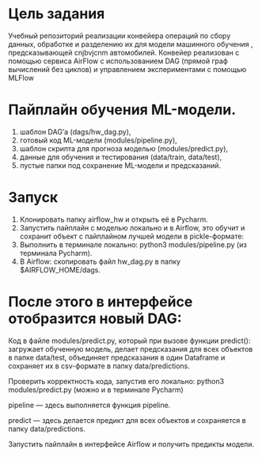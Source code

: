 # Цель задания

 Учебный репозиторий реализации конвейера операций по сбору данных, обработке и разделению их для модели машинного обучения , предсказывающей cnjbvjcnm автомобилей. Конвейер реализован с помощью сервиса AirFlow с использованием DAG (прямой граф вычислений без циклов) и управлением экспериментами с помощью MLFlow

# Пайплайн обучения ML-модели.

1. шаблон DAG’а (dags/hw_dag.py),
2. готовый код ML-модели (modules/pipeline.py),
3. шаблон скрипта для прогноза моделью (modules/predict.py),
4. данные для обучения и тестирования (data/train, data/test),
5. пустые папки под сохранение ML-модели и предсказаний.

# Запуск

1. Клонировать папку airflow_hw  и открыть её в Pycharm.
2. Запустить пайплайн с моделью локально и в Airflow, это обучит и сохранит объект с пайплайном лучшей модели в pickle-формате:
3. Выполнить в терминале локально: python3 modules/pipeline.py (из терминала Pycharm).
4. В Airflow: скопировать файл hw_dag.py в папку $AIRFLOW_HOME/dags.

# После этого в интерфейсе отобразится новый DAG:

Код в файле modules/predict.py, который при вызове функции predict():
загружает обученную модель, делает предсказания для всех объектов в папке data/test,
объединяет предсказания в один Dataframe и сохраняет их в csv-формате в папку data/predictions.

Проверить корректность кода, запустив его локально: python3 modules/predict.py (можно и в терминале Pycharm)

pipeline — здесь выполняется функция pipeline.

predict — здесь делается предикт для всех объектов и сохраняется в папку data/predictions.

Запустить пайплайн в интерфейсе Airflow и получить предикты модели.
